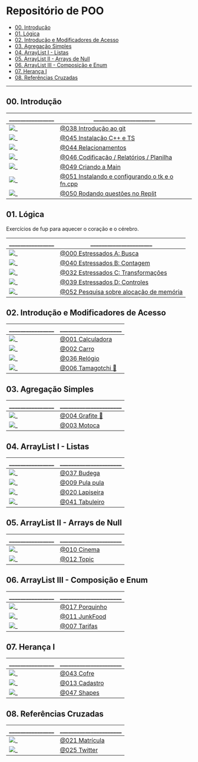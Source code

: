 # Repositório de POO

[](toc)

- [00. Introdução](#00-introdução)
- [01. Lógica](#01-lógica)
- [02. Introdução e Modificadores de Acesso](#02-introdução-e-modificadores-de-acesso)
- [03. Agregação Simples](#03-agregação-simples)
- [04. ArrayList I - Listas](#04-arraylist-i---listas)
- [05. ArrayList II - Arrays de Null](#05-arraylist-ii---arrays-de-null)
- [06. ArrayList III - Composição e Enum](#06-arraylist-iii---composição-e-enum)
- [07. Herança I](#07-herança-i)
- [08. Referências Cruzadas](#08-referências-cruzadas)
[](toc)

---

## 00. Introdução

\________________ | \______________________ 
---------------- | ------------------------
![_](.thumbs/038.jpg) | [@038 Introdução ao git](base/038/Readme.md#introdução-ao-git)
![_](.thumbs/045.jpg) | [@045 Instalação C++ e TS](base/045/Readme.md#instalação-c-e-ts)
![_](.thumbs/044.jpg) | [@044 Relacionamentos](base/044/Readme.md#relacionamentos)
![_](.thumbs/046.jpg) | [@046 Codificação / Relatórios / Planilha](base/046/Readme.md#codificação--relatórios--planilha)
![_](.thumbs/049.jpg) | [@049 Criando a Main](base/049/Readme.md#criando-a-main)
![_](.thumbs/051.jpg) | [@051 Instalando e configurando o tk e o fn.cpp](base/051/Readme.md#instalando-e-configurando-o-tk-e-o-fncpp)
![_](.thumbs/050.jpg) | [@050 Rodando questões no Replit](base/050/Readme.md#rodando-questões-no-replit)

## 01. Lógica

Exercícios de fup para aquecer o coração e o cérebro.

\________________ | \______________________
---------------- | ------------------------
![_](.thumbs/000.jpg) | [@000 Estressados A: Busca](base/000/Readme.md#estressados-a-busca)
![_](.thumbs/040.jpg) | [@040 Estressados B: Contagem](base/040/Readme.md#estressados-b-contagem)
![_](.thumbs/032.jpg) | [@032 Estressados C: Transformações](base/032/Readme.md#estressados-c-transformações)
![_](.thumbs/039.jpg) | [@039 Estressados D: Controles](base/039/Readme.md#estressados-d-controles)
![_](.thumbs/052.jpg) | [@052 Pesquisa sobre alocação de memória](base/052/Readme.md#pesquisa-sobre-alocação-de-memória)

## 02. Introdução e Modificadores de Acesso

\________________ | \______________________
---------------- | ------------------------
![_](.thumbs/001.jpg) | [@001 Calculadora](base/001/Readme.md#calculadora)
![_](.thumbs/002.jpg) | [@002 Carro](base/002/Readme.md#carro)
![_](.thumbs/036.jpg) | [@036 Relógio](base/036/Readme.md#relógio)
![_](.thumbs/006.jpg) | [@006 Tamagotchi 💎](base/006/Readme.md#tamagotchi-)

## 03. Agregação Simples

\________________ | \______________________
---------------- | ------------------------
![_](.thumbs/004.jpg) | [@004 Grafite 🎥](base/004/Readme.md#grafite-)
![_](.thumbs/003.jpg) | [@003 Motoca](base/003/Readme.md#motoca)

## 04. ArrayList I - Listas

\________________ | \______________________
---------------- | ------------------------
![_](.thumbs/037.jpg) | [@037 Budega](base/037/Readme.md#budega)
![_](.thumbs/009.jpg) | [@009 Pula pula](base/009/Readme.md#pula-pula)
![_](.thumbs/020.jpg) | [@020 Lapiseira](base/020/Readme.md#lapiseira)
![_](.thumbs/041.jpg) | [@041 Tabuleiro](base/041/Readme.md#tabuleiro)

## 05. ArrayList II - Arrays de Null

\________________ | \______________________
---------------- | ------------------------
![_](.thumbs/010.jpg) | [@010 Cinema](base/010/Readme.md#cinema)
![_](.thumbs/012.jpg) | [@012 Topic](base/012/Readme.md#topic)

## 06. ArrayList III - Composição e Enum

\________________ | \______________________
---------------- | ------------------------
![_](.thumbs/017.jpg) | [@017 Porquinho](base/017/Readme.md#porquinho)
![_](.thumbs/011.jpg) | [@011 JunkFood](base/011/Readme.md#junkfood)
![_](.thumbs/007.jpg) | [@007 Tarifas](base/007/Readme.md#tarifas)

<!--
11.  Mapas, Ordenação e Exceções

\________________ | \______________________
---------------- | ------------------------
![_](.thumbs/015.jpg) | [@015 Busca](base/015/Readme.md#busca)
![_](.thumbs/028.jpg) | [@028 Bilheteria](base/028/Readme.md#bilheteria)
![_](.thumbs/016.jpg) | [@016 Favoritos ](base/016/Readme.md#favoritos--agenda-3-cache-e-redundância)
![_](.thumbs/014.jpg) | [@014 Contato](base/014/Readme.md#contato)
-->

## 07. Herança I

\________________ | \______________________
---------------- | ------------------------
![_](.thumbs/043.jpg) | [@043 Cofre](base/043/Readme.md#cofre)
![_](.thumbs/013.jpg) | [@013 Cadastro](base/013/Readme.md#cadastro)
![_](.thumbs/047.jpg) | [@047 Shapes](base/047/Readme.md#shapes)

<!--
![_](.thumbs/048.jpg) | [@048 Estacionamento](base/048/Readme.md#estacionamento)
-->

## 08. Referências Cruzadas

\________________ | \______________________
---------------- | ------------------------
![_](.thumbs/021.jpg) | [@021 Matrícula](base/021/Readme.md#matrícula)
![_](.thumbs/025.jpg) | [@025 Twitter](base/025/Readme.md#twitter)

<!--
1.  Herança II

\________________ | \______________________
---------------- | ------------------------
![_](.thumbs/023.jpg) | [@023 Salário](base/023/Readme.md#salário)
![_](.thumbs/022.jpg) | [@022 Hospital](base/022/Readme.md#hospital)

15. Lógica II

\________________ | \______________________
---------------- | ------------------------
![_](.thumbs/026.jpg) | [@026 Whatsapp](base/026/Readme.md#whatsapp)
![_](.thumbs/033.jpg) | [@033 Trem](base/033/Readme.md#trem)

16. Herança III

\________________ | \______________________
---------------- | ------------------------
![_](.thumbs/034.jpg) | [@034 Carga](base/034/Readme.md#carga)
![_](.thumbs/027.jpg) | [@027 Grupos](base/027/Readme.md#grupos)

![_](.thumbs/018.jpg) | [@018 Hospital II](base/018/Readme.md#hospital-ii)

![_](.thumbs/031.jpg) | [@031 Pets](base/031/Readme.md#pets)
![_](.thumbs/024.jpg) | [@024 Mensagens](base/024/Readme.md#mensagens)
![_](.thumbs/030.jpg) | [@030 ContatoStar ](base/030/Readme.md#contatostar--agenda-4-herança)
![_](.thumbs/008.jpg) | [@008 Agiota](base/008/Readme.md#agiota)
![_](.thumbs/005.jpg) | [@005 Mestre dos Vetores (manipulação arraylist)](base/005/Readme.md#mestre-dos-vetores-manipulação-arraylist)
![_](.thumbs/019.jpg) | [@019 Ligações - Agenda 4](base/019/Readme.md#ligações---agenda-4)
![_](.thumbs/035.jpg) | [@035 Clínica Veterinária](base/035/Readme.md#clínica-veterinária)
![_](.thumbs/042.jpg) | [@042 Carro Get e Set](base/042/Readme.md#carro-get-e-set)
![_](.thumbs/029.jpg) | [@029 Anotações](base/029/Readme.md#anotações)

-->

